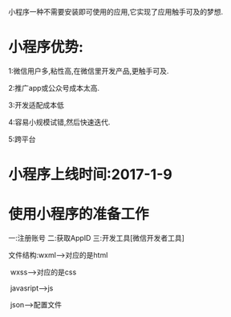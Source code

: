 小程序一种不需要安装即可使用的应用,它实现了应用触手可及的梦想.

# 小程序优势:

1:微信用户多,粘性高,在微信里开发产品,更触手可及.

2:推广app或公众号成本太高.

3:开发适配成本低

4:容易小规模试错,然后快速迭代.

5:跨平台

# 小程序上线时间:2017-1-9

# 使用小程序的准备工作

一:注册账号 二:获取AppID 三:开发工具[微信开发者工具]

文件结构:wxml-->对应的是html

​				wxss-->对应的是css

​				javasript-->js

​				json-->配置文件